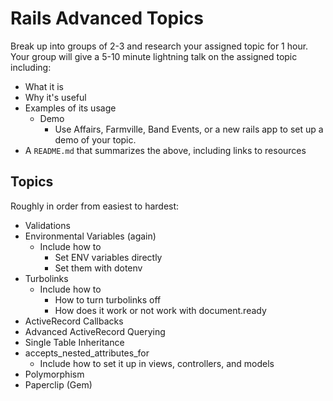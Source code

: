 # Rails Advanced Topics

Break up into groups of 2-3 and research your assigned topic for 1 hour.
Your group will give a 5-10 minute lightning talk on the assigned topic including: 

- What it is
- Why it's useful
- Examples of its usage
    - Demo
        - Use Affairs, Farmville, Band Events, or a new rails app to set up a demo of your topic.
- A ```README.md``` that summarizes the above, including links to resources


## Topics
Roughly in order from easiest to hardest:

- Validations
- Environmental Variables (again)
    - Include how to
        - Set ENV variables directly
        - Set them with dotenv
- Turbolinks
    - Include how to
        - How to turn turbolinks off
        - How does it work or not work with document.ready
- ActiveRecord Callbacks
- Advanced ActiveRecord Querying
- Single Table Inheritance
- accepts_nested_attributes_for
    - Include how to set it up in views, controllers, and models
- Polymorphism
- Paperclip (Gem)
